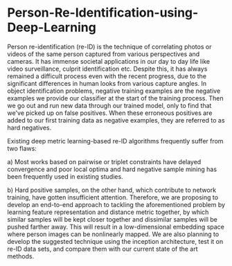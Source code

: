 # Person-Re-Identification-using-Deep-Learning

Person re-identification (re-ID) is the technique of correlating photos or videos of the same person captured from various perspectives and cameras. It has immense societal applications in our day to day life like video surveillance, culprit identification etc. Despite this, it has always remained a difficult process even with the recent progress, due to the significant differences in human looks from various capture angles. In object identification problems, negative training examples are the negative examples we provide our classifier at the start of the training process. Then we go out and run new data through our trained model, only to find that we've picked up on false positives. When these erroneous positives are added to our first training data as negative examples, they are referred to as hard negatives. 

Existing deep metric learning-based re-ID algorithms frequently suffer from two flaws: 

a) Most works based on pairwise or triplet constraints have delayed convergence and poor local optima and hard negative sample mining has been frequently used in existing studies. 

b) Hard positive samples, on the other hand, which contribute to network training, have gotten insufficient attention. Therefore, we are proposing to develop an end-to-end approach to tackling the aforementioned problem by learning feature representation and distance metric together, by which similar samples will be kept closer together and dissimilar samples will be pushed farther away. This will result in a low-dimensional embedding space where person images can be nonlinearly mapped. We are also planning to develop the suggested technique using the inception architecture, test it on re-ID data sets, and compare them with our current state of the art methods.
